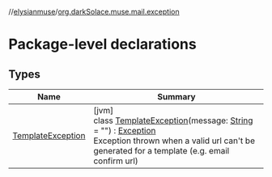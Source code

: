 //[elysianmuse](../../index.md)/[org.darkSolace.muse.mail.exception](index.md)

# Package-level declarations

## Types

| Name | Summary |
|---|---|
| [TemplateException](-template-exception/index.md) | [jvm]<br>class [TemplateException](-template-exception/index.md)(message: [String](https://kotlinlang.org/api/latest/jvm/stdlib/kotlin/-string/index.html) = &quot;&quot;) : [Exception](https://docs.oracle.com/javase/8/docs/api/java/lang/Exception.html)<br>Exception thrown when a valid url can't be generated for a template (e.g. email confirm url) |
